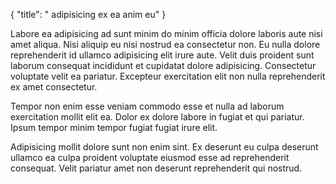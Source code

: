 {
  "title": " adipisicing ex ea anim eu"
}

Labore ea adipisicing ad sunt minim do minim officia dolore laboris aute nisi amet aliqua. Nisi aliquip eu nisi nostrud ea consectetur non. Eu nulla dolore reprehenderit id ullamco adipisicing elit irure aute. Velit duis proident sunt laborum consequat incididunt et cupidatat dolore adipisicing. Consectetur voluptate velit ea pariatur. Excepteur exercitation elit non nulla reprehenderit ex amet consectetur.

Tempor non enim esse veniam commodo esse et nulla ad laborum exercitation mollit elit ea. Dolor ex dolore labore in fugiat et qui pariatur. Ipsum tempor minim tempor fugiat fugiat irure elit.

Adipisicing mollit dolore sunt non enim sint. Ex deserunt eu culpa deserunt ullamco ea culpa proident voluptate eiusmod esse ad reprehenderit consequat. Velit pariatur amet non deserunt reprehenderit qui nostrud.